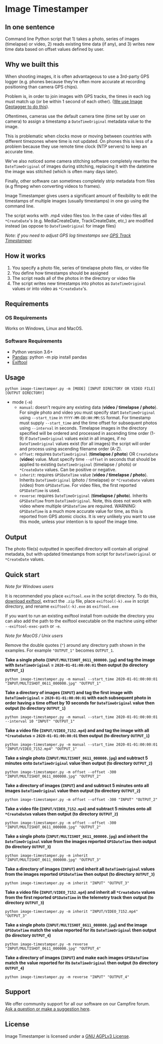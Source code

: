 # Image Timestamper

## In one sentence

Command line Python script that 1) takes a photo, series of images (timelapse) or video, 2) reads existing time data (if any), and 3) writes new time data based on offset values defined by user.

## Why we built this

When shooting images, it is often advantageous to use a 3rd-party GPS logger (e.g. phones because they're often more accurate at recording positioning than camera GPS chips).

Problem is, in order to join images with GPS tracks, the times in each log must match up (or be within 1 second of each other). ([We use Image Geotagger to do this](https://github.com/trek-view/image-geotagger)).

Oftentimes, cameras use the default camera time (time set by user on camera) to assign a timestamp a `DateTimeOriginal` metadata value to the image.

This is problematic when clocks move or moving between countries with different timezones where time is not updated. On phones this is less of a problem because they use remote time clock (NTP servers) to keep an accurate time.

We've also noticed some camera stitching software completely rewrites the `DateTimeOriginal` of images during stitching, replacing it with the datetime the image was stitched (which is often many days later).

Finally, other software can sometimes completely strip metadata from files (e.g ffmpeg when converting videos to frames).

Image Timestamper gives users a significant amount of flexibility to edit the timestamps of multiple images (usually timestamps) in one go using the command line.

The script works with .mp4 video files too. In the case of video files all `*CreateDate`'s (e.g. MediaCreateDate, TrackCreateDate, etc,) are modified instead (as oppose to `DateTimeOriginal` for image files)

_Note: if you need to adjust GPS log timestamps see [GPS Track Timestamper](https://github.com/trek-view/gps-track-timestamper)._

## How it works

1. You specify a photo file, series of timelapse photo files, or video file
2. You define how timestamps should be assigned
3. The script reads all of the photos in the directory or video file
4. The script writes new timestamps into photos as `DateTimeOriginal` values or into video as `*CreateDate`'s.

## Requirements

### OS Requirements

Works on Windows, Linux and MacOS.

### Software Requirements

* Python version 3.6+
* [Pandas](https://pandas.pydata.org/docs/): python -m pip install pandas
* [Exiftool](https://exiftool.org/)

## Usage

```
python image-timestamper.py -m [MODE] [INPUT DIRECTORY OR VIDEO FILE] [OUTPUT DIRECTORY]
```

* mode (`-m`)
	- `manual`: doesn't require any existing data (**video / timelapse / photo**). For single photo and video you must specify start `DateTimeOriginal` using `--start_time` in `YYYY-MM-DD:HH:MM:SS` format. For timestamp must supply `--start_time` and the time offset for subsequent photos using `--interval` in seconds. Timelapse images in the directory specified will be ordered and processed in ascending time order (1-9) if  `DateTimeOriginal` values exist in all images, if no `DateTimeOriginal` values exist (for all images) the script will order and process using ascending filename order (A-Z).
	- `offset`: requires `DateTimeOriginal` (**timelapse / photo**) OR `CreateDate` (**video**) value. Must specify time `--offset` in seconds that should be applied to existing `DateTimeOriginal` (timelapse / photo) or `*CreateDate` values. Can be positive or negative.
    - `inherit`: requires `GPSDateTime` value (**video / timelapse / photo**). Inherits `DateTimeOriginal` (photo / timelapse) or `*CreateDate` values (video) from `GPSDateTime`. For video files, the first reported `GPSDateTime` is used.
	- `reverse`: requires `DateTimeOriginal` (**timelapse / photo**). Inherits `GPSDateTime` from `DateTimeOriginal`. Note, this does not work with video where multiple `GPSDateTime` are required. WARNING: `GPSDateTime` is a much more accurate value for time, as this is reported from GPS atomic clocks. It is very unlikely you want to use this mode, unless your intention is to spoof the image time.
	
## Output

The photo file(s) outputted in specified directory will contain all original metadata, but with updated timestamps from script for `DateTimeOriginal` or `*CreateDate` values.

## Quick start 

_Note for Windows users_

It is recommended you place `exiftool.exe` in the script directory. To do this, [download exiftool](https://exiftool.org/), extract the `.zip` file, place `exiftool(-k).exe` in script directory, and rename `exiftool(-k).exe` as `exiftool.exe`

If you want to run an existing exiftool install from outside the directory you can also add the path to the exiftool executable on the machine using either `--exiftool-exec-path` or `-e`.

_Note for MacOS / Unix users_

Remove the double quotes (`"`) around any directory path shown in the examples. For example `"OUTPUT_1"` becomes `OUTPUT_1`.

**Take a single photo (`INPUT/MULTISHOT_0611_000000.jpg`) and tag the image with `DateTimeOriginal` = `2020-01-01:00:00:01` then output (to directory `OUTPUT_1`)**

```
python image-timestamper.py -m manual --start_time 2020-01-01:00:00:01 "INPUT/MULTISHOT_0611_000000.jpg" "OUTPUT_1"
```

**Take a directory of images (`INPUT`) and tag the first image with `DateTimeOriginal` = `2020-01-01:00:00:01` with each subsequent photo in order having a time offset by 10 seconds for `DateTimeOriginal` value then output (to directory `OUTPUT_1`)**

```
python image-timestamper.py -m manual --start_time 2020-01-01:00:00:01 --interval 10 "INPUT" "OUTPUT_1"
```

**Take a video file (`INPUT/VIDEO_7152.mp4`) and and tag the image with all `*CreateDate`s = `2020-01-01:00:00:01` then output (to directory `OUTPUT_1`)**

```
python image-timestamper.py -m manual --start_time 2020-01-01:00:00:01 "INPUT/VIDEO_7152.mp4" "OUTPUT_1"
```

**Take a single photo (`INPUT/MULTISHOT_0611_000000.jpg`) and subtract 5 minutes onto `DateTimeOriginal` value then output (to directory `OUTPUT_2`)**

```
python image-timestamper.py -m offset --offset -300 "INPUT/MULTISHOT_0611_000000.jpg" "OUTPUT_2"
```

**Take a directory of images (`INPUT`) and and subtract 5 minutes onto all images `DateTimeOriginal` value then output (to directory `OUTPUT_2`)**

```
python image-timestamper.py -m offset --offset -300 "INPUT" "OUTPUT_2"
```

**Take a video file (`INPUT/VIDEO_7152.mp4`) and subtract 5 minutes onto all `*CreateDate`s values then output (to directory `OUTPUT_2`)**

```
python image-timestamper.py -m offset --offset -300 "INPUT/MULTISHOT_0611_000000.jpg" "OUTPUT_2"
```

**Take a single photo (`INPUT/MULTISHOT_0611_000000.jpg`) and inherit the `DateTimeOriginal` value from the images reported `GPSDateTime` then output (to directory `OUTPUT_3`)**

```
python image-timestamper.py -m inherit "INPUT/MULTISHOT_0611_000000.jpg" "OUTPUT_3"
```

**Take a directory of images (`INPUT`) and inherit all `DateTimeOriginal` values from the images reported `GPSDateTime` then output (to directory `OUTPUT_3`)**

```
python image-timestamper.py -m inherit "INPUT" "OUTPUT_3"
```

**Take a video file (`INPUT/VIDEO_7152.mp4`) and inherit all `*CreateDate` values from the first reported `GPSDateTime` in the telemetry track then output (to directory `OUTPUT_3`)**

```
python image-timestamper.py -m inherit "INPUT/VIDEO_7152.mp4" "OUTPUT_3"
```

**Take a single photo (`INPUT/MULTISHOT_0611_000000.jpg`) and the image `GPSDateTime` match the value reported for its `DateTimeOriginal` then output (to directory `OUTPUT_4`)**

```
python image-timestamper.py -m reverse "INPUT/MULTISHOT_0611_000000.jpg" "OUTPUT_4"
```

**Take a directory of images (`INPUT`) and make each images `GPSDateTime` match the value reported for its `DateTimeOriginal` then output (to directory `OUTPUT_4`)**

```
python image-timestamper.py -m reverse "INPUT" "OUTPUT_4"
```

## Support 

We offer community support for all our software on our Campfire forum. [Ask a question or make a suggestion here](https://campfire.trekview.org/c/support/8).

## License

Image Timestamper is licensed under a [GNU AGPLv3 License](/LICENSE.txt).
